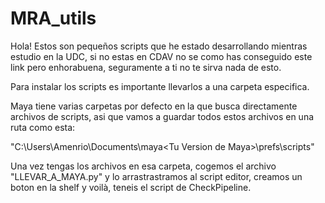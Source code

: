 # MRA_utils

Hola! Estos son pequeños scripts que he estado desarrollando mientras estudio en la UDC, si no estas en CDAV no se como has conseguido este link pero enhorabuena, seguramente
a ti no te sirva nada de esto.

Para instalar los scripts es importante llevarlos a una carpeta especifica.

Maya tiene varias carpetas por defecto en la que busca directamente archivos de scripts, asi que vamos a guardar todos estos archivos en una ruta como esta:

"C:\Users\Amenrio\Documents\maya\<Tu Version de Maya>\prefs\scripts"

Una vez tengas los archivos en esa carpeta, cogemos el archivo "LLEVAR_A_MAYA.py" y lo arrastrastramos al script editor, creamos un boton en la shelf y voilà, teneis el script de 
CheckPipeline.
